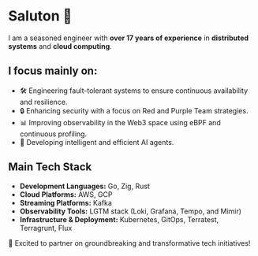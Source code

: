 # Saluton 👋

I am a seasoned engineer with **over 17 years of experience** in **distributed systems** and **cloud computing**.

## I focus mainly on:

- 🛠️ Engineering fault-tolerant systems to ensure continuous availability and resilience.
- 🔒 Enhancing security with a focus on Red and Purple Team strategies.
- 📊 Improving observability in the Web3 space using eBPF and continuous profiling.
- 🤖 Developing intelligent and efficient AI agents.

## Main Tech Stack

- **Development Languages:** Go, Zig, Rust
- **Cloud Platforms:** AWS, GCP
- **Streaming Platforms:** Kafka
- **Observability Tools:** LGTM stack (Loki, Grafana, Tempo, and Mimir)
- **Infrastructure & Deployment:** Kubernetes, GitOps, Terratest, Terragrunt, Flux

🚀 Excited to partner on groundbreaking and transformative tech initiatives!
